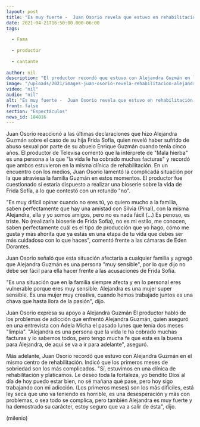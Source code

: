 ```yaml
---
layout: post
title: "Es muy fuerte -  Juan Osorio revela que estuvo en rehabilitación con Alejandra Guzmán"
date: 2021-04-21T16:50:00.000-06:00
tags:
  
  - Fama
  
  - productor
  
  - cantante
  
author: nil
description: "El productor recordó que estuvo con Alejandra Guzmán en la misma clínica de rehabilitación; aseguró que la vida le ha cobrado muchas facturas a la cantante. "
image: "/uploads/2021/images-juan-osorio-revela-rehabilitacion-alejandra_0_0_1200_747.jpg"
video: "nil"
audio: "nil"
alt: "Es muy fuerte -  Juan Osorio revela que estuvo en rehabilitación con Alejandra Guzmán"
front: false
section: "Espectáculos"
news_id: 184016
---
```


Juan Osorio reaccionó a las últimas declaraciones que hizo Alejandra Guzmán sobre el caso de su hija Frida Sofía, quien reveló haber sufrido de abuso sexual por parte de su abuelo Enrique Guzmán cuando tenía cinco años. El productor de Televisa comentó que la intérprete de "Mala hierba" es una persona a la que "la vida le ha cobrado muchas facturas" y recordó que ambos estuvieron en la misma clínica de rehabilitación.  En un encuentro con los medios, Juan Osorio lamentó la complicada situación por la que atraviesa la familia Guzmán en estos momentos. El productor fue cuestionado si estaría dispuesto a realizar una bioserie sobre la vida de Frida Sofía, a lo que contestó con un rotundo "no".

​"Es muy difícil opinar cuando no eres tú, yo quiero mucho a la familia, saben perfectamente que hay una amistad con Silvia (Pinal), con la misma Alejandra, ella y yo somos amigos, pero no es nada fácil (...) Es penoso, es triste. No (realizaría bioserie de Frida Sofía), no es mi estilo, me conocen, saben perfectamente cuál es el tipo de producción que yo hago, cómo me gusta y más ahorita que ya estás en una etapa de tu vida que debes ser más cuidadoso con lo que haces", comentó frente a las cámaras de Eden Dorantes.  

Juan Osorio señaló que esta situación afectaría a cualquier familia y agregó que Alejandra Guzmán es una persona "muy sensible", por lo que dijo no debe ser fácil para ella hacer frente a las acusaciones de Frida Sofía.  

"Es una situación que en la familia siempre afecta y en lo personal eres vulnerable porque eres muy sensible. Alejandra es una mujer super sensible. Es una mujer muy creativa, cuando hemos trabajado juntos es una chava que hasta llora de la pasión", dijo.  

Juan Osorio expresa su apoyo a Alejandra Guzmán El productor habló de los problemas de adicción que enfrentó Alejandra Guzmán, quien aseguró en una entrevista con Adela Micha el pasado lunes que tenía dos meses "limpia".  "Alejandra es una persona que la vida le ha cobrado muchas facturas y lo sabemos todos, pero tengo mucha fe que esta es la buena para Alejandra, de aquí se va a ir para adelante", aseguró.  

Más adelante, Juan Osorio recordó que estuvo con Alejandra Guzmán en el mismo centro de rehabilitación. Indicó que los primeros meses de sobriedad son los más complicados.   "Sí, estuvimos en una clínica de rehabilitación y platicamos. Le deseo toda la fortaleza, yo bendito Dios al día de hoy puedo estar bien, no sé mañana qué pase, pero hoy sigo trabajando con mi adicción. (Los primeros meses) son los más difíciles, está ley seca que uno va teniendo es horrible, es una desesperación y más con problemas, o sea todo se complica, pero también Alejandra es muy fuerte y ha demostrado su carácter, estoy seguro que va a salir de ésta", dijo. 

(milenio)